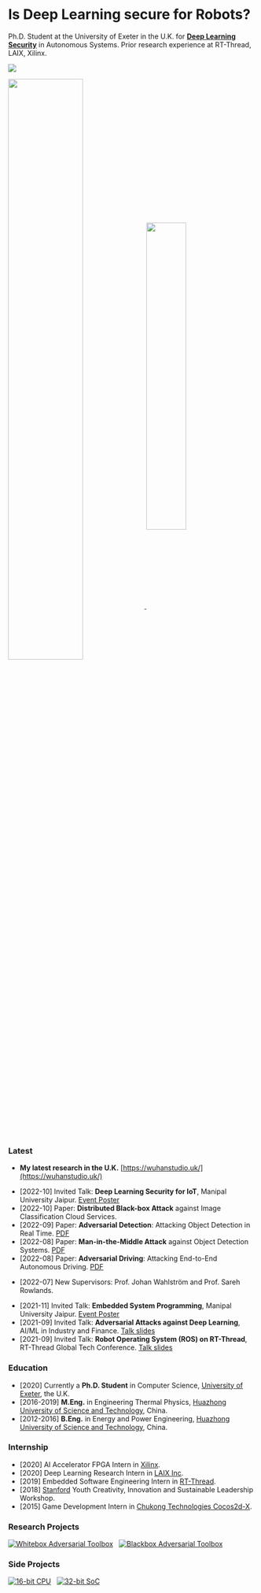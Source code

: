 <!-- ### [吴晗 (Wu Han)](https://wuhanstudio.cc) -->

# Is Deep Learning secure for Robots?

Ph.D. Student at the University of Exeter in the U.K. for **<a href="https://wuhanstudio.uk">Deep Learning Security</a>** in Autonomous Systems. Prior research experience at RT-Thread, LAIX, Xilinx.

![](https://komarev.com/ghpvc/?username=wuhanstudio&label=Profile+Views)

<div>
<a href="https://wuhanstudio.cc">
  <img align="center" width=55% src="https://github-readme-stats.wuhanstudio.vercel.app/api?username=wuhanstudio&include_all_commits=true&show_icons=true&hide=issues&count_private=true" />
</a>
<a href="https://wuhanstudio.uk">
  <img align="center" width=40% src="https://github-readme-stats.wuhanstudio.vercel.app/api/top-langs/?username=wuhanstudio&layout=compact&langs_count=6" />
</a>
</div>

<!-- -------- -->

### Latest

- **My latest research in the U.K.** [https://wuhanstudio.uk/](https://wuhanstudio.uk/)
<!-- -->
- [2022-10] Invited Talk: **Deep Learning Security for IoT**, Manipal University Jaipur. [Event Poster](https://wuhanstudio.cc/resources/img/iot.jpg)
- [2022-10] Paper: **Distributed Black-box Attack** against Image Classification Cloud Services.
- [2022-09] Paper: **Adversarial Detection**: Attacking Object Detection in Real Time. [PDF](https://arxiv.org/abs/2209.01962) 
- [2022-08] Paper: **Man-in-the-Middle Attack** against Object Detection Systems. [PDF](https://arxiv.org/abs/2208.07174)
- [2022-08] Paper: **Adversarial Driving**: Attacking End-to-End Autonomous Driving. [PDF](https://arxiv.org/abs/2103.09151) 
<!-- -->
- [2022-07] New Supervisors: Prof. Johan Wahlström and Prof. Sareh Rowlands.
<!-- [2022-04] PGR Conference Talk: Man-in-the-Middle Attack against Object Detection. [Talk slides](https://minm.wuhanstudio.uk/) -->
<!-- [2021-12] RT-Thread Community **Outstanding Contribution Award**. -->
- [2021-11] Invited Talk: **Embedded System Programming**, Manipal University Jaipur. [Event Poster](https://wuhanstudio.cc/resources/img/manipal.png)
- [2021-09] Invited Talk: **Adversarial Attacks against Deep Learning**, AI/ML in Industry and Finance. [Talk slides](https://orca.wuhanstudio.uk/)
- [2021-09] Invited Talk: **Robot Operating System (ROS) on RT-Thread**, RT-Thread Global Tech Conference. [Talk slides](https://ros.wuhanstudio.uk/)

### Education

- [2020] Currently a **Ph.D. Student** in Computer Science, [University of Exeter](https://www.exeter.ac.uk/), the U.K.
- [2016-2019] **M.Eng.** in Engineering Thermal Physics, [Huazhong University of Science and Technology](http://tpl.energy.hust.edu.cn/), China.
- [2012-2016] **B.Eng.** in Energy and Power Engineering, [Huazhong University of Science and Technology](https://www.hust.edu.cn/), China.

### Internship
- [2020] AI Accelerator FPGA Intern in <a href="https://www.xilinx.com/">Xilinx</a>.
- [2020] Deep Learning Research Intern in <a href="https://www.liulishuo.com/en">LAIX Inc</a>.
- [2019] Embedded Software Engineering Intern in <a href="https://www.rt-thread.org/">RT-Thread</a>.
- [2018] [Stanford](https://web.stanford.edu/group/sdgc/youthleadership.html) Youth Creativity, Innovation and Sustainable Leadership Workshop.
- [2015] Game Development Intern in <a href="https://www.cocos.com/en/">Chukong Technologies Cocos2d-X</a>.

<!-- ### Connect with me:

[<img align="left" alt="vibhorchaudhary | Homepage" width="22px" src="https://cdn.jsdelivr.net/npm/simple-icons@3.12.1/icons/googlechrome.svg" />][website]
[<img align="left" alt="vibhorchaudhary | GitHub" width="22px" src="https://cdn.jsdelivr.net/npm/simple-icons@v3/icons/github.svg" />][github]
[<img align="left" alt="vibhorchaudhary | LinkedIn" width="22px" src="https://cdn.jsdelivr.net/npm/simple-icons@v3/icons/linkedin.svg" />][linkedin]

[website]: https://wuhanstudio.cc
[linkedin]: https://www.linkedin.com/in/han-wu-2b3773ab
[github]: https://github.com/wuhanstudio

<br /> -->

### Research Projects

<!-- [![Adversarial Driving](https://github-readme-stats.vercel.app/api/pin/?username=wuhanstudio&repo=adversarial-driving&show_owner=false)](https://github.com/wuhanstudio/adversarial-driving)&nbsp;&nbsp; -->
<!-- [![Adversarial ROS Driving](https://github-readme-stats.vercel.app/api/pin/?username=wuhanstudio&repo=adversarial-ros-driving&show_owner=false)](https://github.com/wuhanstudio/adversarial-ros-driving)&nbsp;&nbsp; -->

<!-- [![Adversarial Detection](https://github-readme-stats.vercel.app/api/pin/?username=wuhanstudio&repo=adversarial-detection&show_owner=false)](https://github.com/wuhanstudio/adversarial-detection)&nbsp;&nbsp; -->
<!-- [![Adversarial ROS Detection](https://github-readme-stats.vercel.app/api/pin/?username=wuhanstudio&repo=adversarial-ros-detection&show_owner=false)](https://github.com/wuhanstudio/adversarial-ros-detection) -->

[![Whitebox Adversarial Toolbox](https://github-readme-stats.vercel.app/api/pin/?username=wuhanstudio&repo=whitebox-adversarial-toolbox&show_owner=false)](https://github.com/wuhanstudio/whitebox-adversarial-toolbox)&nbsp;&nbsp;
[![Blackbox Adversarial Toolbox](https://github-readme-stats.vercel.app/api/pin/?username=wuhanstudio&repo=blackbox-adversarial-toolbox&show_owner=false)](https://github.com/wuhanstudio/blackbox-adversarial-toolbox)

### Side Projects

<!-- [![Machine Learning](https://github-readme-stats.vercel.app/api/pin/?username=wuhanstudio&repo=Stanford-MachineLearning&show_owner=false)](https://github.com/wuhanstudio/Stanford-MachineLearning)&nbsp;&nbsp; -->
<!-- [![Cryptography](https://github-readme-stats.vercel.app/api/pin/?username=wuhanstudio&repo=Stanford-Cryptography&show_owner=false)](https://github.com/wuhanstudio/Stanford-Cryptography) -->

[![16-bit  CPU](https://github-readme-stats.vercel.app/api/pin/?username=wuhanstudio&repo=nand2tetris-iverilog&show_owner=false)](https://github.com/wuhanstudio/nand2tetris-iverilog)&nbsp;&nbsp;
[![32-bit SoC](https://github-readme-stats.vercel.app/api/pin/?username=wuhanstudio&repo=picorv32_EG4S20&show_owner=false)](https://github.com/wuhanstudio/picorv32_tang)

